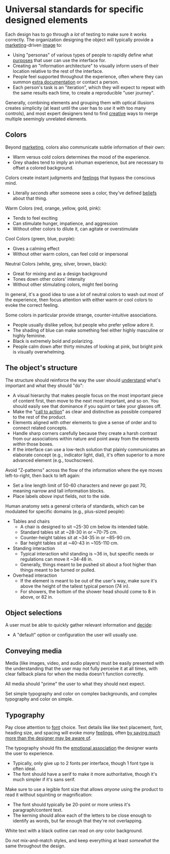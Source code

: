 
# Universal standards for specific designed elements

Each design has to go through a *lot* of testing to make sure it works correctly. The organization designing the object will typically provide a [marketing](marketing.md)-driven [image](image.md) to:

- Using "personas" of various types of people to rapidly define what [purposes](purpose.md) that user can use the interface for.
- Creating an "information architecture" to visually inform users of their location relative to the rest of the interface.
- People feel supported throughout the experience, often where they can summon [extra documentation](language-writing-documentation-cs.md) or contact a person.
- Each person's task is an "iteration", which they will expect to repeat with the same results each time, to create a reproducible "user journey".

Generally, combining elements and grouping them with optical illusions creates simplicity (at least until the user has to *use* it with too many controls), and most expert designers tend to find [creative](mind-creativity.md) ways to merge multiple seemingly unrelated elements.

## Colors

Beyond [marketing](marketing.md), colors also communicate subtle information of their own:

- Warm versus cold colors determines the mood of the experience.
- Grey shades tend to imply an inhuman experience, but are necessary to offset a colored background.

Colors create instant judgments and [feelings](mind-feelings.md) that bypass the conscious mind.

- Literally *seconds* after someone sees a color, they've defined [beliefs](values.md) about that thing.

Warm Colors (red, orange, yellow, gold, pink):

- Tends to feel exciting
- Can stimulate hunger, impatience, and aggression
- Without other colors to dilute it, can agitate or overstimulate

Cool Colors (green, blue, purple):

- Gives a calming effect
- Without other warm colors, can feel cold or impersonal

Neutral Colors (white, grey, silver, brown, black):

- Great for mixing and as a design background
- Tones down other colors' intensity
- Without other stimulating colors, might feel boring

In general, it's a good idea to use a *lot* of neutral colors to wash out most of the experience, then focus attention with either warm or cool colors to evoke the correct feeling.

Some colors in particular provide strange, counter-intuitive associations.

- People usually dislike yellow, but people who prefer yellow adore it.
- The shading of blue can make something feel either highly masculine or highly feminine.
- Black is extremely bold and polarizing.
- People calm down after thirty minutes of looking at pink, but bright pink is visually overwhelming.

## The object's structure

The structure should reinforce the way the user should [understand](understanding.md) what's important and what they should "do":

- A visual hierarchy that makes people focus on the most important piece of content first, then move to the next most important, and so on. You should easily see that dominance if you squint or take your glasses off.
- Make the "[call to action](marketing.md)" as clear and distinctive as possible compared to the rest of the product.
- Elements aligned with other elements to give a sense of order and to connect related concepts.
- Handle sharp corners carefully because they create a harsh contrast from our associations within nature and point away from the elements *within* those boxes.
- If the interface can use a low-tech solution that plainly communicates an elaborate concept (e.g., indicator light, dial), it's often superior to a more advanced element (e.g., touchscreen).

Avoid "Z-patterns" across the flow of the information where the eye moves left-to-right, then back to left again:

- Set a line length limit of 50-60 characters and never go past 70, meaning narrow and tall information blocks.
- Place labels *above* input fields, not to the side.

Human anatomy sets a general criteria of standards, which can be modulated for specific domains (e.g., plus-sized people):

- Tables and chairs
  - A chair is designed to sit ~25-30 cm below its intended table.
  - Standard tables sit at ~28-30 in or ~70-75 cm.
  - Counter-height tables sit at ~34-35 in or ~85-90 cm.
  - Bar height tables sit at ~40-43 in ~105-110 cm.
- Standing interaction
  - Typical interaction whil standing is ~36 in, but specific needs or regulations can move it ~34-48 in.
  - Generally, things meant to be pushed sit about a foot higher than things meant to be turned or pulled.
- Overhead interaction
  - If the element is meant to be out of the user's way, make sure it's above the height of the tallest typical person (74 in).
  - For showers, the bottom of the shower head should come to 8 in above, or 82 in.

## Object selections

A user must be able to quickly gather relevant information and [decide](decisions.md):

- A "default" option or configuration the user will usually use.

## Conveying media

Media (like images, video, and audio players) must be easily presented with the understanding that the user may not fully perceive it at all times, with clear fallback plans for when the media doesn't function correctly.

All media should "prime" the user to what they should next expect.

Set simple typography and color on complex backgrounds, and complex typography and color on simple.

## Typography

Pay close attention to [font](engineering-graphics.md) choice. Text details like like text placement, font, heading size, and spacing will evoke *many* [feelings](mind-feelings.md), often [by saying *much* more than the designer may be aware of](engineering-design-font.png).

The typography should fits the [emotional association](mind-feelings.md) the designer wants the user to experience.

- Typically, only give up to 2 fonts per interface, though 1 font type is often ideal.
- The font should have a serif to make it more authoritative, though it's much simpler if it's sans serif.

Make sure to use a legible font size that allows *anyone* using the product to read it without squinting or magnification:

- The font should typically be 20-point or more unless it's paragraph/content text.
- The kerning should allow each of the letters to be close enough to identify as words, but far enough that they're not overlapping.

White text with a black outline can read on *any* color background.

Do *not* mix-and-match styles, and keep everything at least *somewhat* the same throughout the design.
